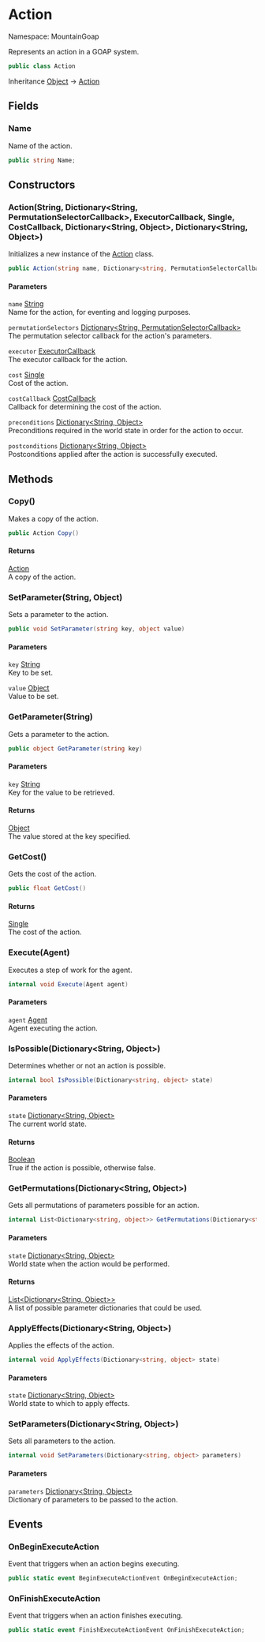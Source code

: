 # Action

Namespace: MountainGoap

Represents an action in a GOAP system.

```csharp
public class Action
```

Inheritance [Object](https://docs.microsoft.com/en-us/dotnet/api/system.object) → [Action](./mountaingoap.action.md)

## Fields

### **Name**

Name of the action.

```csharp
public string Name;
```

## Constructors

### **Action(String, Dictionary&lt;String, PermutationSelectorCallback&gt;, ExecutorCallback, Single, CostCallback, Dictionary&lt;String, Object&gt;, Dictionary&lt;String, Object&gt;)**

Initializes a new instance of the [Action](./mountaingoap.action.md) class.

```csharp
public Action(string name, Dictionary<string, PermutationSelectorCallback> permutationSelectors, ExecutorCallback executor, float cost, CostCallback costCallback, Dictionary<string, object> preconditions, Dictionary<string, object> postconditions)
```

#### Parameters

`name` [String](https://docs.microsoft.com/en-us/dotnet/api/system.string)<br>
Name for the action, for eventing and logging purposes.

`permutationSelectors` [Dictionary&lt;String, PermutationSelectorCallback&gt;](https://docs.microsoft.com/en-us/dotnet/api/system.collections.generic.dictionary-2)<br>
The permutation selector callback for the action's parameters.

`executor` [ExecutorCallback](./mountaingoap.executorcallback.md)<br>
The executor callback for the action.

`cost` [Single](https://docs.microsoft.com/en-us/dotnet/api/system.single)<br>
Cost of the action.

`costCallback` [CostCallback](./mountaingoap.costcallback.md)<br>
Callback for determining the cost of the action.

`preconditions` [Dictionary&lt;String, Object&gt;](https://docs.microsoft.com/en-us/dotnet/api/system.collections.generic.dictionary-2)<br>
Preconditions required in the world state in order for the action to occur.

`postconditions` [Dictionary&lt;String, Object&gt;](https://docs.microsoft.com/en-us/dotnet/api/system.collections.generic.dictionary-2)<br>
Postconditions applied after the action is successfully executed.

## Methods

### **Copy()**

Makes a copy of the action.

```csharp
public Action Copy()
```

#### Returns

[Action](./mountaingoap.action.md)<br>
A copy of the action.

### **SetParameter(String, Object)**

Sets a parameter to the action.

```csharp
public void SetParameter(string key, object value)
```

#### Parameters

`key` [String](https://docs.microsoft.com/en-us/dotnet/api/system.string)<br>
Key to be set.

`value` [Object](https://docs.microsoft.com/en-us/dotnet/api/system.object)<br>
Value to be set.

### **GetParameter(String)**

Gets a parameter to the action.

```csharp
public object GetParameter(string key)
```

#### Parameters

`key` [String](https://docs.microsoft.com/en-us/dotnet/api/system.string)<br>
Key for the value to be retrieved.

#### Returns

[Object](https://docs.microsoft.com/en-us/dotnet/api/system.object)<br>
The value stored at the key specified.

### **GetCost()**

Gets the cost of the action.

```csharp
public float GetCost()
```

#### Returns

[Single](https://docs.microsoft.com/en-us/dotnet/api/system.single)<br>
The cost of the action.

### **Execute(Agent)**

Executes a step of work for the agent.

```csharp
internal void Execute(Agent agent)
```

#### Parameters

`agent` [Agent](./mountaingoap.agent.md)<br>
Agent executing the action.

### **IsPossible(Dictionary&lt;String, Object&gt;)**

Determines whether or not an action is possible.

```csharp
internal bool IsPossible(Dictionary<string, object> state)
```

#### Parameters

`state` [Dictionary&lt;String, Object&gt;](https://docs.microsoft.com/en-us/dotnet/api/system.collections.generic.dictionary-2)<br>
The current world state.

#### Returns

[Boolean](https://docs.microsoft.com/en-us/dotnet/api/system.boolean)<br>
True if the action is possible, otherwise false.

### **GetPermutations(Dictionary&lt;String, Object&gt;)**

Gets all permutations of parameters possible for an action.

```csharp
internal List<Dictionary<string, object>> GetPermutations(Dictionary<string, object> state)
```

#### Parameters

`state` [Dictionary&lt;String, Object&gt;](https://docs.microsoft.com/en-us/dotnet/api/system.collections.generic.dictionary-2)<br>
World state when the action would be performed.

#### Returns

[List&lt;Dictionary&lt;String, Object&gt;&gt;](https://docs.microsoft.com/en-us/dotnet/api/system.collections.generic.list-1)<br>
A list of possible parameter dictionaries that could be used.

### **ApplyEffects(Dictionary&lt;String, Object&gt;)**

Applies the effects of the action.

```csharp
internal void ApplyEffects(Dictionary<string, object> state)
```

#### Parameters

`state` [Dictionary&lt;String, Object&gt;](https://docs.microsoft.com/en-us/dotnet/api/system.collections.generic.dictionary-2)<br>
World state to which to apply effects.

### **SetParameters(Dictionary&lt;String, Object&gt;)**

Sets all parameters to the action.

```csharp
internal void SetParameters(Dictionary<string, object> parameters)
```

#### Parameters

`parameters` [Dictionary&lt;String, Object&gt;](https://docs.microsoft.com/en-us/dotnet/api/system.collections.generic.dictionary-2)<br>
Dictionary of parameters to be passed to the action.

## Events

### **OnBeginExecuteAction**

Event that triggers when an action begins executing.

```csharp
public static event BeginExecuteActionEvent OnBeginExecuteAction;
```

### **OnFinishExecuteAction**

Event that triggers when an action finishes executing.

```csharp
public static event FinishExecuteActionEvent OnFinishExecuteAction;
```
